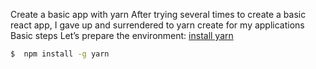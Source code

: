 Create a basic app with yarn
After trying several times to create a basic react app, I gave up and surrendered to yarn create for my applications
Basic steps
Let’s prepare the environment:
[install yarn](https://yarnpkg.com/lang/en/docs/install/)
```sh
$  npm install -g yarn
```
